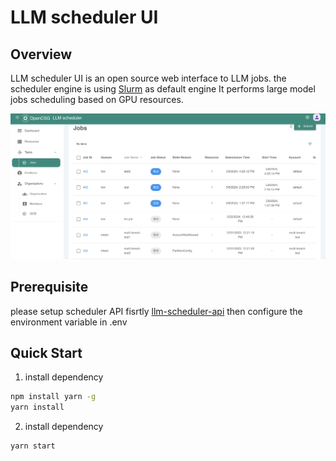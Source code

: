 # LLM scheduler UI

## Overview

LLM scheduler UI is an open source web interface to LLM jobs. the scheduler engine is using [Slurm](https://slurm.schedmd.com/) as default engine
It performs large model jobs scheduling based on GPU resources.

[![Demo](public/demo.png)](https://www.bilibili.com/video/BV1hH4y1G73D/?vd_source=998127e911ff03443d75c8df2b3d33e8)

## Prerequisite

please setup scheduler API fisrtly [llm-scheduler-api](https://github.com/OpenCSGs/llm-scheduler-api)
then configure the environment variable in .env

## Quick Start
1. install dependency
```bash
npm install yarn -g
yarn install
```
2. install dependency
```bash
yarn start
```
